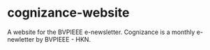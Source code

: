 # cognizance-website
A website for the BVPIEEE e-newsletter. Cognizance is a monthly e-newletter by BVPIEEE - HKN. 
